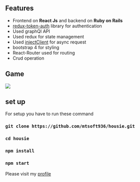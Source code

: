 ## Features
- Frontend on **React Js** and backend on **Ruby on Rails**
- [redux-token-auth](https://github.com/kylecorbelli/redux-token-auth) library for authentication
- Used graphQl API 
- Used redux for state management
- Used [injectClient](https://github.com/mtsoft936/housie/blob/master/src/store/injectClient.js) for async request 
- bootstrap 4 for styling
- React-Router used for routing
- Crud operation
## Game
![](https://raw.githubusercontent.com/mtsoft936/magazine/master/app/assets/images/housie_game.png)

## set up 

For setup you have to run these command

### `git clone https://github.com/mtsoft936/housie.git`
### `cd housie`
### `npm install`
### `npm start`


Please visit my [profile](https://github.com/mtsoft936)

